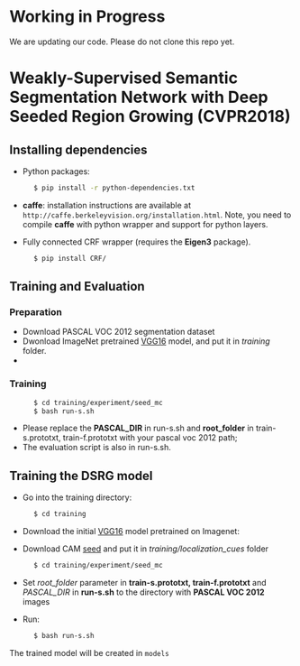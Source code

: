 # Working in Progress

We are updating our code. Please do not clone this repo yet.

# Weakly-Supervised Semantic Segmentation Network with Deep Seeded Region Growing (CVPR2018)


## Installing dependencies

* Python packages:
```bash
      $ pip install -r python-dependencies.txt
```
* **caffe**: installation instructions are available at `http://caffe.berkeleyvision.org/installation.html`.
   Note, you need to compile **caffe** with python wrapper and support for python layers.

* Fully connected CRF wrapper (requires the **Eigen3** package).
```bash
      $ pip install CRF/
```

## Training and Evaluation

### Preparation
* Download PASCAL VOC 2012 segmentation dataset
* Dwonload ImageNet pretrained [VGG16](http:www.baidu.com) model, and put it in *training* folder.
* 

### Training

```bash
      $ cd training/experiment/seed_mc
	  $ bash run-s.sh
```
* Please replace the **PASCAL_DIR** in run-s.sh and **root_folder** in train-s.prototxt, train-f.prototxt with your pascal voc 2012 path;
* The evaluation script is also in run-s.sh.

## Training the DSRG model

* Go into the training directory: 

```bash
      $ cd training
```

* Download the initial [VGG16](http:www.baidu.com) model pretrained on Imagenet:

* Download CAM [seed](http:www.baidu.com) and put it in *training/localization_cues* folder

```bash
      $ cd training/experiment/seed_mc
```
* Set *root_folder* parameter in **train-s.prototxt, train-f.prototxt** and *PASCAL_DIR*  in **run-s.sh** to the directory with **PASCAL VOC 2012** images

* Run:

```bash
      $ bash run-s.sh
```
   The trained model will be created in `models`
